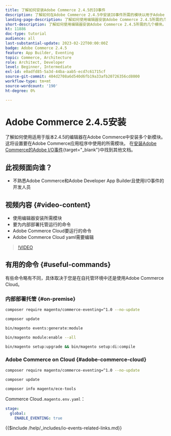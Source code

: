 ```yaml
---
title: 了解如何安装Adobe Commerce 2.4.5的IO事件
description: 了解如何在Adobe Commerce 2.4.5中安装IO事件所需的模块以用于Adobe Developer App Builder
landing-page-description: 了解如何使用编辑器安装Adobe Commerce 2.4.5所需的几个模块。
short-description: 了解如何使用编辑器安装Adobe Commerce 2.4.5所需的几个模块。
kt: 11886
doc-type: tutorial
audience: all
last-substantial-update: 2023-02-22T00:00:00Z
badge: Adobe Commerce 2.4.5
feature: App Builder, Eventing
topic: Commerce, Architecture
role: Architect, Developer
level: Beginner, Intermediate
exl-id: e0adfd85-5a3d-44ba-aab5-ecd7c61715cf
source-git-commit: 404d2708a6d540d6fb19a33afb20726356cd8000
workflow-type: tm+mt
source-wordcount: '190'
ht-degree: 0%

---
```


# Adobe Commerce 2.4.5安装

了解如何使用适用于版本2.4.5的编辑器在Adobe Commerce中安装多个新模块。这将设置要在Adobe Commerce应用程序中使用的所需模块。 在[安装Adobe Commerce的Adobe I/O事件](https://developer.adobe.com/commerce/events/get-started/installation/){target="_blank"}中找到其他文档。

## 此视频面向谁？

* 不熟悉Adobe Commerce和Adobe Developer App Builder且使用I/O事件的开发人员

## 视频内容 {#video-content}

* 使用编辑器安装所需模块
* 要为内部部署托管运行的命令
* Adobe Commerce Cloud要运行的命令
* Adobe Commerce Cloud yaml需要编辑

>[!VIDEO](https://video.tv.adobe.com/v/3419825?quality=12&learn=on&captions=chi_hans)

## 有用的命令 {#useful-commands}

有些命令略有不同，具体取决于您是在自托管环境中还是使用Adobe Commerce Cloud。

### 内部部署托管 {#on-premise}

```bash
composer require magento/commerce-eventing=^1.0 --no-update

composer update

bin/magento events:generate:module

bin/magento module:enable --all

bin/magento setup:upgrade && bin/magento setup:di:compile
```

### Adobe Commerce on Cloud {#adobe-commerce-cloud}

```bash
composer require magento/commerce-eventing=^1.0 --no-update

composer update

composer info magento/ece-tools
```

Commerce Cloud`.magento.env.yaml`：

```yaml
stage:
  global:
    ENABLE_EVENTING: true
```

{{$include /help/_includes/io-events-related-links.md}}
